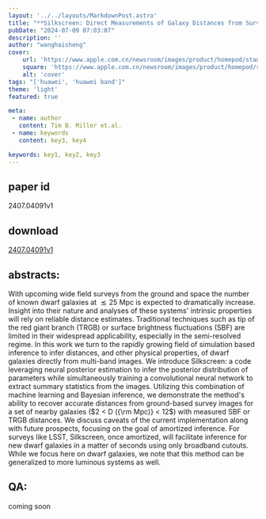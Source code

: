```yaml
---
layout: '../../layouts/MarkdownPost.astro'
title: "**Silkscreen: Direct Measurements of Galaxy Distances from Survey Image Cutouts**"
pubDate: "2024-07-09 07:03:07"
description: ''
author: "wanghaisheng"
cover:
    url: 'https://www.apple.com.cn/newsroom/images/product/homepod/standard/Apple-HomePod-hero-230118_big.jpg.large_2x.jpg'
    square: 'https://www.apple.com.cn/newsroom/images/product/homepod/standard/Apple-HomePod-hero-230118_big.jpg.large_2x.jpg'
    alt: 'cover'
tags: "['huawei', 'huawei band']" 
theme: 'light'
featured: true

meta:
 - name: author
   content: Tim B. Miller et.al.
 - name: keywords
   content: key3, key4

keywords: key1, key2, key3
---
```


## paper id
2407.04091v1
## download
[2407.04091v1](http://arxiv.org/abs/2407.04091v1)
## abstracts:
With upcoming wide field surveys from the ground and space the number of known dwarf galaxies at $\lesssim 25$ Mpc is expected to dramatically increase. Insight into their nature and analyses of these systems' intrinsic properties will rely on reliable distance estimates. Traditional techniques such as tip of the red giant branch (TRGB) or surface brightness fluctuations (SBF) are limited in their widespread applicability, especially in the semi-resolved regime. In this work we turn to the rapidly growing field of simulation based inference to infer distances, and other physical properties, of dwarf galaxies directly from multi-band images. We introduce Silkscreen: a code leveraging neural posterior estimation to infer the posterior distribution of parameters while simultaneously training a convolutional neural network to extract summary statistics from the images. Utilizing this combination of machine learning and Bayesian inference, we demonstrate the method's ability to recover accurate distances from ground-based survey images for a set of nearby galaxies ($2 < D ({\rm Mpc)} < 12$) with measured SBF or TRGB distances. We discuss caveats of the current implementation along with future prospects, focusing on the goal of amortized inference. For surveys like LSST, Silkscreen, once amortized, will facilitate inference for new dwarf galaxies in a matter of seconds using only broadband cutouts. While we focus here on dwarf galaxies, we note that this method can be generalized to more luminous systems as well.
## QA:
coming soon
